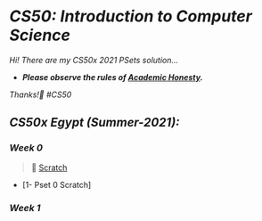 # ***CS50: Introduction to Computer Science***
*Hi! There are my CS50x 2021 PSets solution...*

- ***Please observe the rules of [Academic Honesty](https://cs50.harvard.edu/x/2021/honesty).***

*Thanks!🙂 #CS50*

## ***CS50x Egypt (Summer-2021):***

### ***Week 0***
> 📖 [Scratch](https://cs50.harvard.edu/x/2021/weeks/0)
- [1- Pset 0 Scratch]

### ***Week 1***
